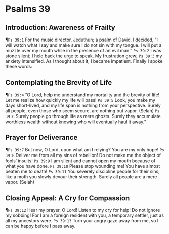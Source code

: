 # Psalms 39

## Introduction: Awareness of Frailty
¶`Ps 39:1` For the music director, Jeduthun; a psalm of David. I decided, “I will watch what I say and make sure I do not sin with my tongue. I will put a muzzle over my mouth while in the presence of an evil man.”
`Ps 39:2` I was stone silent; I held back the urge to speak. My frustration grew;
`Ps 39:3` my anxiety intensified. As I thought about it, I became impatient. Finally I spoke these words:

## Contemplating the Brevity of Life
¶`Ps 39:4` “O Lord, help me understand my mortality and the brevity of life! Let me realize how quickly my life will pass!
`Ps 39:5` Look, you make my days short-lived, and my life span is nothing from your perspective. Surely all people, even those who seem secure, are nothing but vapor. (Selah)
`Ps 39:6` Surely people go through life as mere ghosts. Surely they accumulate worthless wealth without knowing who will eventually haul it away.”

## Prayer for Deliverance
¶`Ps 39:7` But now, O Lord, upon what am I relying? You are my only hope!
`Ps 39:8` Deliver me from all my sins of rebellion! Do not make me the object of fools’ insults!
`Ps 39:9` I am silent and cannot open my mouth because of what you have done.
`Ps 39:10` Please stop wounding me! You have almost beaten me to death!
`Ps 39:11` You severely discipline people for their sins; like a moth you slowly devour their strength. Surely all people are a mere vapor. (Selah)

## Closing Appeal: A Cry for Compassion
¶`Ps 39:12` Hear my prayer, O Lord! Listen to my cry for help! Do not ignore my sobbing! For I am a foreign resident with you, a temporary settler, just as all my ancestors were.
`Ps 39:13` Turn your angry gaze away from me, so I can be happy before I pass away.
